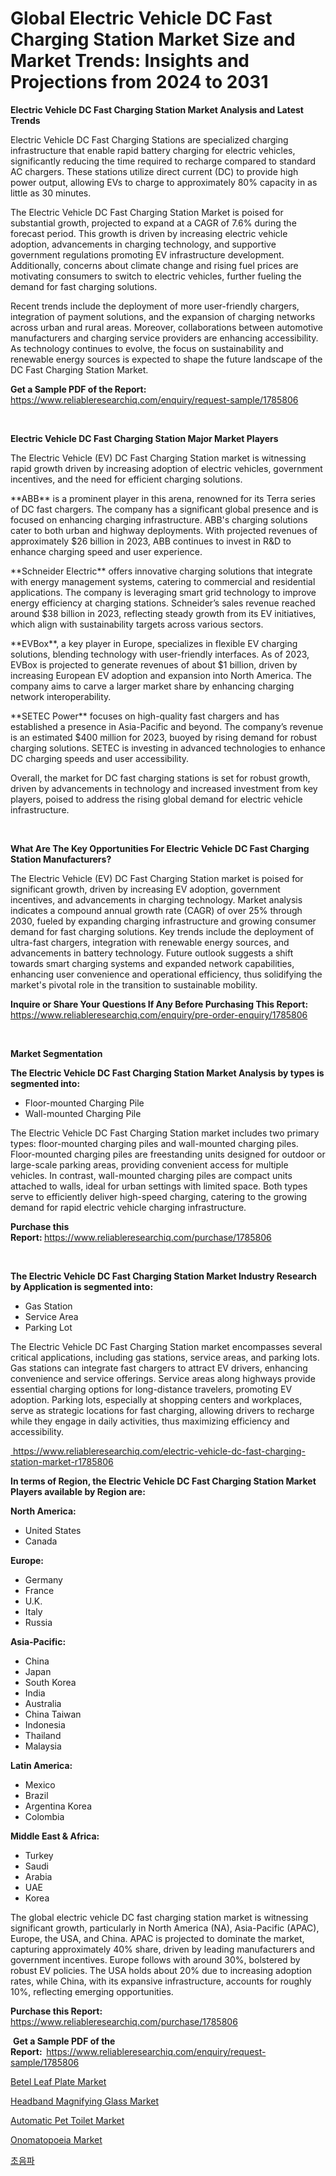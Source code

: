 <p><h1>Global Electric Vehicle DC Fast Charging Station Market Size and Market Trends: Insights and Projections from 2024 to 2031</h1></p><p><strong>Electric Vehicle DC Fast Charging Station Market Analysis and Latest Trends</strong></p>
<p><p>Electric Vehicle DC Fast Charging Stations are specialized charging infrastructure that enable rapid battery charging for electric vehicles, significantly reducing the time required to recharge compared to standard AC chargers. These stations utilize direct current (DC) to provide high power output, allowing EVs to charge to approximately 80% capacity in as little as 30 minutes.</p><p>The Electric Vehicle DC Fast Charging Station Market is poised for substantial growth, projected to expand at a CAGR of 7.6% during the forecast period. This growth is driven by increasing electric vehicle adoption, advancements in charging technology, and supportive government regulations promoting EV infrastructure development. Additionally, concerns about climate change and rising fuel prices are motivating consumers to switch to electric vehicles, further fueling the demand for fast charging solutions.</p><p>Recent trends include the deployment of more user-friendly chargers, integration of payment solutions, and the expansion of charging networks across urban and rural areas. Moreover, collaborations between automotive manufacturers and charging service providers are enhancing accessibility. As technology continues to evolve, the focus on sustainability and renewable energy sources is expected to shape the future landscape of the DC Fast Charging Station Market.</p></p>
<p><strong>Get a Sample PDF of the Report:&nbsp;</strong> <a href="https://www.reliableresearchiq.com/enquiry/request-sample/1785806?utm_campaign=99&utm_medium=2&utm_source=Github&utm_content=ia&utm_term=19122024&utm_id=electric-vehicle-dc-fast-charging-station">https://www.reliableresearchiq.com/enquiry/request-sample/1785806</a></p>
<p>&nbsp;</p>
<p><strong>Electric Vehicle DC Fast Charging Station Major Market Players</strong></p>
<p><p>The Electric Vehicle (EV) DC Fast Charging Station market is witnessing rapid growth driven by increasing adoption of electric vehicles, government incentives, and the need for efficient charging solutions.</p><p>**ABB** is a prominent player in this arena, renowned for its Terra series of DC fast chargers. The company has a significant global presence and is focused on enhancing charging infrastructure. ABB's charging solutions cater to both urban and highway deployments. With projected revenues of approximately $26 billion in 2023, ABB continues to invest in R&D to enhance charging speed and user experience.</p><p>**Schneider Electric** offers innovative charging solutions that integrate with energy management systems, catering to commercial and residential applications. The company is leveraging smart grid technology to improve energy efficiency at charging stations. Schneider’s sales revenue reached around $38 billion in 2023, reflecting steady growth from its EV initiatives, which align with sustainability targets across various sectors.</p><p>**EVBox**, a key player in Europe, specializes in flexible EV charging solutions, blending technology with user-friendly interfaces. As of 2023, EVBox is projected to generate revenues of about $1 billion, driven by increasing European EV adoption and expansion into North America. The company aims to carve a larger market share by enhancing charging network interoperability.</p><p>**SETEC Power** focuses on high-quality fast chargers and has established a presence in Asia-Pacific and beyond. The company’s revenue is an estimated $400 million for 2023, buoyed by rising demand for robust charging solutions. SETEC is investing in advanced technologies to enhance DC charging speeds and user accessibility.</p><p>Overall, the market for DC fast charging stations is set for robust growth, driven by advancements in technology and increased investment from key players, poised to address the rising global demand for electric vehicle infrastructure.</p></p>
<p>&nbsp;</p>
<p><strong>What Are The Key Opportunities For Electric Vehicle DC Fast Charging Station Manufacturers?</strong></p>
<p><p>The Electric Vehicle (EV) DC Fast Charging Station market is poised for significant growth, driven by increasing EV adoption, government incentives, and advancements in charging technology. Market analysis indicates a compound annual growth rate (CAGR) of over 25% through 2030, fueled by expanding charging infrastructure and growing consumer demand for fast charging solutions. Key trends include the deployment of ultra-fast chargers, integration with renewable energy sources, and advancements in battery technology. Future outlook suggests a shift towards smart charging systems and expanded network capabilities, enhancing user convenience and operational efficiency, thus solidifying the market's pivotal role in the transition to sustainable mobility.</p></p>
<p><strong>Inquire or Share Your Questions If Any Before Purchasing This Report:</strong> <a href="https://www.reliableresearchiq.com/enquiry/pre-order-enquiry/1785806?utm_campaign=99&utm_medium=2&utm_source=Github&utm_content=ia&utm_term=19122024&utm_id=electric-vehicle-dc-fast-charging-station">https://www.reliableresearchiq.com/enquiry/pre-order-enquiry/1785806</a></p>
<p>&nbsp;</p>
<p><strong>Market Segmentation</strong></p>
<p><strong>The Electric Vehicle DC Fast Charging Station Market Analysis by types is segmented into:</strong></p>
<p><ul><li>Floor-mounted Charging Pile</li><li>Wall-mounted Charging Pile</li></ul></p>
<p><p>The Electric Vehicle DC Fast Charging Station market includes two primary types: floor-mounted charging piles and wall-mounted charging piles. Floor-mounted charging piles are freestanding units designed for outdoor or large-scale parking areas, providing convenient access for multiple vehicles. In contrast, wall-mounted charging piles are compact units attached to walls, ideal for urban settings with limited space. Both types serve to efficiently deliver high-speed charging, catering to the growing demand for rapid electric vehicle charging infrastructure.</p></p>
<p><strong>Purchase this Report:&nbsp;</strong><a href="https://www.reliableresearchiq.com/purchase/1785806?utm_campaign=99&utm_medium=2&utm_source=Github&utm_content=ia&utm_term=19122024&utm_id=electric-vehicle-dc-fast-charging-station">https://www.reliableresearchiq.com/purchase/1785806</a></p>
<p>&nbsp;</p>
<p><strong>The Electric Vehicle DC Fast Charging Station Market Industry Research by Application is segmented into:</strong></p>
<p><ul><li>Gas Station</li><li>Service Area</li><li>Parking Lot</li></ul></p>
<p><p>The Electric Vehicle DC Fast Charging Station market encompasses several critical applications, including gas stations, service areas, and parking lots. Gas stations can integrate fast chargers to attract EV drivers, enhancing convenience and service offerings. Service areas along highways provide essential charging options for long-distance travelers, promoting EV adoption. Parking lots, especially at shopping centers and workplaces, serve as strategic locations for fast charging, allowing drivers to recharge while they engage in daily activities, thus maximizing efficiency and accessibility.</p></p>
<p><a href="https://www.reliableresearchiq.com/electric-vehicle-dc-fast-charging-station-market-r1785806?utm_campaign=99&utm_medium=2&utm_source=Github&utm_content=ia&utm_term=19122024&utm_id=electric-vehicle-dc-fast-charging-station">&nbsp;https://www.reliableresearchiq.com/electric-vehicle-dc-fast-charging-station-market-r1785806</a></p>
<p><strong>In terms of Region, the Electric Vehicle DC Fast Charging Station Market Players available by Region are:</strong></p>
<p>
    <p> <strong> North America: </strong>
        <ul>
            <li>United States</li>
            <li>Canada</li>
        </ul>
        </p> 
    <p> <strong> Europe: </strong>
        <ul>
            <li>Germany</li>
            <li>France</li>
            <li>U.K.</li>
            <li>Italy</li>
            <li>Russia</li>
        </ul>
        </p> 
    <p> <strong> Asia-Pacific: </strong>
        <ul>
            <li>China</li>
            <li>Japan</li>
            <li>South Korea</li>
            <li>India</li>
            <li>Australia</li>
            <li>China Taiwan</li>
            <li>Indonesia</li>
            <li>Thailand</li>
            <li>Malaysia</li>
        </ul>
        </p> 
    <p> <strong> Latin America: </strong>
        <ul>
            <li>Mexico</li>
            <li>Brazil</li>
            <li>Argentina Korea</li>
            <li>Colombia</li>
        </ul>
        </p> 
    <p> <strong> Middle East & Africa: </strong>
        <ul>
            <li>Turkey</li>
            <li>Saudi</li>
            <li>Arabia</li>
            <li>UAE</li>
            <li>Korea</li>
        </ul>
    </p>
    </p>
<p><p>The global electric vehicle DC fast charging station market is witnessing significant growth, particularly in North America (NA), Asia-Pacific (APAC), Europe, the USA, and China. APAC is projected to dominate the market, capturing approximately 40% share, driven by leading manufacturers and government incentives. Europe follows with around 30%, bolstered by robust EV policies. The USA holds about 20% due to increasing adoption rates, while China, with its expansive infrastructure, accounts for roughly 10%, reflecting emerging opportunities.</p></p>
<p><strong>Purchase this Report: </strong><a href="https://www.reliableresearchiq.com/purchase/1785806?utm_campaign=99&utm_medium=2&utm_source=Github&utm_content=ia&utm_term=19122024&utm_id=electric-vehicle-dc-fast-charging-station">https://www.reliableresearchiq.com/purchase/1785806</a></p>
<p>&nbsp;<strong>Get a Sample PDF of the Report:&nbsp;&nbsp;</strong><a href="https://www.reliableresearchiq.com/enquiry/request-sample/1785806?utm_campaign=99&utm_medium=2&utm_source=Github&utm_content=ia&utm_term=19122024&utm_id=electric-vehicle-dc-fast-charging-station">https://www.reliableresearchiq.com/enquiry/request-sample/1785806</a></p>
<p><strong></strong></p>
<p><p><a href="https://www.linkedin.com/pulse/market-demand-revenue-betel-leaf-plate-104-cagr-from-2024-2031-llmpf?utm_campaign=99&utm_medium=2&utm_source=Github&utm_content=ia&utm_term=19122024&utm_id=electric-vehicle-dc-fast-charging-station">Betel Leaf Plate Market</a></p><p><a href="https://www.linkedin.com/pulse/examining-headband-magnifying-glass-market-globally-latest-trends-k6wlf?utm_campaign=99&utm_medium=2&utm_source=Github&utm_content=ia&utm_term=19122024&utm_id=electric-vehicle-dc-fast-charging-station">Headband Magnifying Glass Market</a></p><p><a href="https://www.linkedin.com/pulse/global-automatic-pet-toilet-market-forecast-2024-2031-component-5pbkf?utm_campaign=99&utm_medium=2&utm_source=Github&utm_content=ia&utm_term=19122024&utm_id=electric-vehicle-dc-fast-charging-station">Automatic Pet Toilet Market</a></p><p><a href="https://www.linkedin.com/pulse/revenue-demand-onomatopoeia-market-expected-grow-111-cagr-hcxxf?utm_campaign=99&utm_medium=2&utm_source=Github&utm_content=ia&utm_term=19122024&utm_id=electric-vehicle-dc-fast-charging-station">Onomatopoeia Market</a></p><p><a href="https://github.com/sougarounis/Market-Research-Report-List-6/blob/main/422316928818.md?utm_campaign=99&utm_medium=2&utm_source=Github&utm_content=ia&utm_term=19122024&utm_id=electric-vehicle-dc-fast-charging-station">초음파</a></p></p>